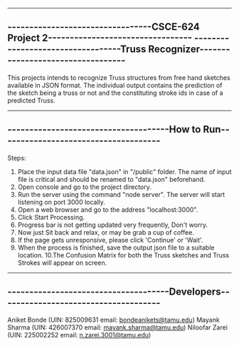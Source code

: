 ------------------------------------------------------------------------------------
---------------------------------CSCE-624 Project 2---------------------------------
----------------------------------Truss Recognizer----------------------------------
------------------------------------------------------------------------------------

This projects intends to recognize Truss structures from free hand sketches available
in JSON format. The individual output contains the prediction of the sketch being a 
truss or not and the constituting stroke ids in case of a predicted Truss.

------------------------------------------------------------------------------------
-------------------------------------How to Run-------------------------------------
------------------------------------------------------------------------------------

Steps:
1. Place the input data file "data.json" in "/public" folder. The name of input file 
	is critical and should be renamed to "data.json" beforehand.
2. Open console and go to the project directory.
3. Run the server using the command "node server". The server will start listening on
	port 3000 locally.
4. Open a web browser and go to the address "localhost:3000". 
5. Click Start Processing.
6. Progress bar is not getting updated very frequently, Don't worry.
7. Now just Sit back and relax, or may be grab a cup of coffee.
8. If the page gets unresponsive, please click 'Continue' or 'Wait'.
9. When the process is finished, save the output json file to a suitable location.
10.The Confusion Matrix for both the Truss sketches and Truss Strokes will appear on screen.

------------------------------------------------------------------------------------
-------------------------------------Developers-------------------------------------
------------------------------------------------------------------------------------
Aniket Bonde	(UIN: 825009631 email: bondeanikets@tamu.edu)
Mayank Sharma	(UIN: 426007370 email: mayank.sharma@tamu.edu)
Niloofar Zarei  (UIN: 225002252 email: n.zarei.3001@tamu.edu)

